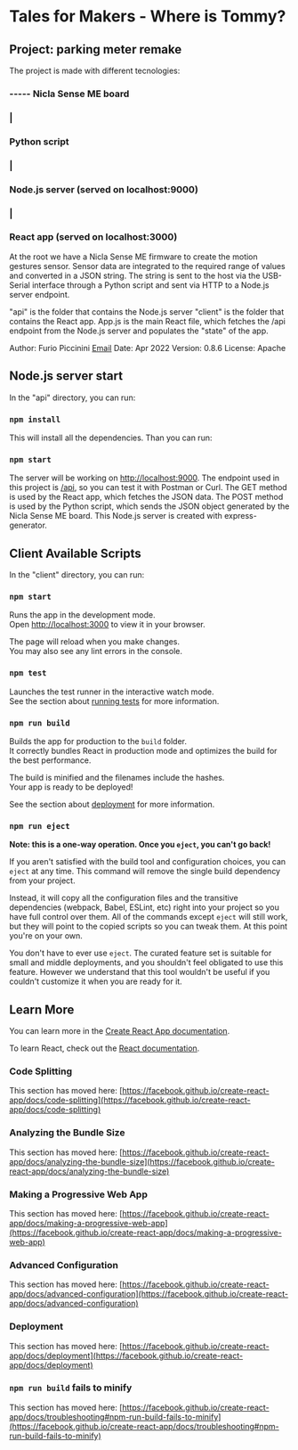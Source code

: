 # Tales for Makers - Where is Tommy?
## Project: parking meter remake

The project is made with different tecnologies:

### ----- Nicla Sense ME board
###             |
###         Python script
###             |
###         Node.js server (served on localhost:9000)
###             |
###         React app (served on localhost:3000)

At the root we have a Nicla Sense ME firmware to create the motion gestures sensor. Sensor data
are integrated to the required range of values and converted in a JSON 
string. The string is sent to the host via the USB-Serial interface through a Python script and sent via HTTP 
to a Node.js server endpoint.

"api" is the folder that contains the Node.js server
"client" is the folder that contains the React app. App.js is the main React file, 
which fetches the /api endpoint from the Node.js server and populates the "state" of the app.

Author: Furio Piccinini [Email](furiopiccinini@gmail.com)
Date: Apr 2022
Version: 0.8.6
License: Apache

## Node.js server start
In the "api" directory, you can run:
### `npm install`
This will install all the dependencies.
Than you can run:

### `npm start`

The server will be working on [http://localhost:9000](http://localhost:9000).
The endpoint used in this project is [/api](http://localhost/9000/api), so you can test it with Postman or Curl. The GET method
is used by the React app, which fetches the JSON data. The POST method is used by the Python script, which sends the JSON object
generated by the Nicla Sense ME board.
This Node.js server is created with express-generator.

## Client Available Scripts

In the "client" directory, you can run:

### `npm start`

Runs the app in the development mode.\
Open [http://localhost:3000](http://localhost:3000) to view it in your browser.

The page will reload when you make changes.\
You may also see any lint errors in the console.

### `npm test`

Launches the test runner in the interactive watch mode.\
See the section about [running tests](https://facebook.github.io/create-react-app/docs/running-tests) for more information.

### `npm run build`

Builds the app for production to the `build` folder.\
It correctly bundles React in production mode and optimizes the build for the best performance.

The build is minified and the filenames include the hashes.\
Your app is ready to be deployed!

See the section about [deployment](https://facebook.github.io/create-react-app/docs/deployment) for more information.

### `npm run eject`

**Note: this is a one-way operation. Once you `eject`, you can't go back!**

If you aren't satisfied with the build tool and configuration choices, you can `eject` at any time. This command will remove the single build dependency from your project.

Instead, it will copy all the configuration files and the transitive dependencies (webpack, Babel, ESLint, etc) right into your project so you have full control over them. All of the commands except `eject` will still work, but they will point to the copied scripts so you can tweak them. At this point you're on your own.

You don't have to ever use `eject`. The curated feature set is suitable for small and middle deployments, and you shouldn't feel obligated to use this feature. However we understand that this tool wouldn't be useful if you couldn't customize it when you are ready for it.

## Learn More

You can learn more in the [Create React App documentation](https://facebook.github.io/create-react-app/docs/getting-started).

To learn React, check out the [React documentation](https://reactjs.org/).

### Code Splitting

This section has moved here: [https://facebook.github.io/create-react-app/docs/code-splitting](https://facebook.github.io/create-react-app/docs/code-splitting)

### Analyzing the Bundle Size

This section has moved here: [https://facebook.github.io/create-react-app/docs/analyzing-the-bundle-size](https://facebook.github.io/create-react-app/docs/analyzing-the-bundle-size)

### Making a Progressive Web App

This section has moved here: [https://facebook.github.io/create-react-app/docs/making-a-progressive-web-app](https://facebook.github.io/create-react-app/docs/making-a-progressive-web-app)

### Advanced Configuration

This section has moved here: [https://facebook.github.io/create-react-app/docs/advanced-configuration](https://facebook.github.io/create-react-app/docs/advanced-configuration)

### Deployment

This section has moved here: [https://facebook.github.io/create-react-app/docs/deployment](https://facebook.github.io/create-react-app/docs/deployment)

### `npm run build` fails to minify

This section has moved here: [https://facebook.github.io/create-react-app/docs/troubleshooting#npm-run-build-fails-to-minify](https://facebook.github.io/create-react-app/docs/troubleshooting#npm-run-build-fails-to-minify)